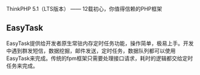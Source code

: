 ThinkPHP 5.1（LTS版本） —— 12载初心，你值得信赖的PHP框架
## EasyTask
EasyTask提供给开发者原生常驻内存定时任务功能，操作简单，极易上手。开发中遇到群发短信，数据挖掘，邮件发送，定时任务，数据队列都可以使用EasyTask来完成。传统的fpm框架只需要处理接口请求，耗时的逻辑都交给定时任务来完成。
